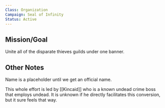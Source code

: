 ```yaml
---
Class: Organization
Campaign: Seal of Infinity
Status: Active
---
```

## Mission/Goal
Unite all of the disparate thieves guilds under one banner.
## Other Notes
Name is a placeholder until we get an official name.

This whole effort is led by [[Kincaid]] who is a known undead crime boss that employs undead. It is unknown if he directly facilitates this conversion, but it sure feels that way.